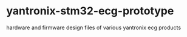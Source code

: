 # yantronix-stm32-ecg-prototype
hardware and firmware design files of various yantronix ecg products
